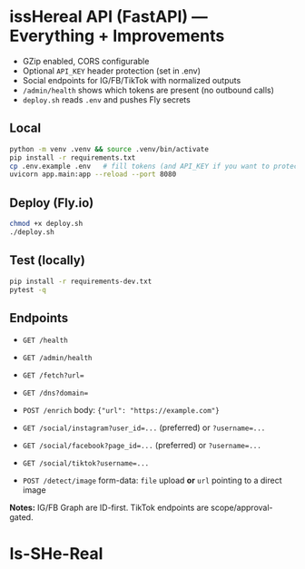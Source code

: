 # issHereal API (FastAPI) — Everything + Improvements

- GZip enabled, CORS configurable
- Optional `API_KEY` header protection (set in .env)
- Social endpoints for IG/FB/TikTok with normalized outputs
- `/admin/health` shows which tokens are present (no outbound calls)
- `deploy.sh` reads `.env` and pushes Fly secrets

## Local
```bash
python -m venv .venv && source .venv/bin/activate
pip install -r requirements.txt
cp .env.example .env   # fill tokens (and API_KEY if you want to protect endpoints)
uvicorn app.main:app --reload --port 8080
```

## Deploy (Fly.io)
```bash
chmod +x deploy.sh
./deploy.sh
```

## Test (locally)
```bash
pip install -r requirements-dev.txt
pytest -q
```

## Endpoints
- `GET /health`
- `GET /admin/health`
- `GET /fetch?url=`
- `GET /dns?domain=`
- `POST /enrich`  body: `{"url": "https://example.com"}`
- `GET /social/instagram?user_id=...` (preferred) or `?username=...`
- `GET /social/facebook?page_id=...` (preferred) or `?username=...`
- `GET /social/tiktok?username=...`

- `POST /detect/image`  form-data: `file` upload **or** `url` pointing to a direct image

**Notes:** IG/FB Graph are ID-first. TikTok endpoints are scope/approval-gated.
# Is-SHe-Real
